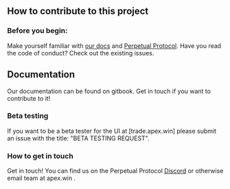 ## How to contribute to this project


### Before you begin:

Make yourself familiar with [our docs](docs.apex.win) and [Perpetual Protocol](perp.fi).
Have you read the code of conduct?
Check out the existing issues.

## Documentation

Our  documentation can be found on gitbook. Get in touch if you want to contribute to it!

### Beta testing

If you want to be a beta tester for the UI at [trade.apex.win] please submit an issue with the title: "BETA TESTING REQUEST".

### How to get in touch

Get in touch! You can find us on the Perpetual Protocol [Discord](https://discord.gg/mYKKRTn) or otherwise email team at apex.win . 

